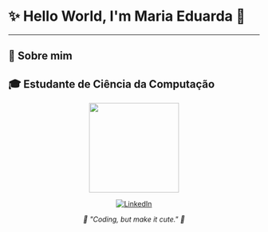 # ✨ Hello World, I'm Maria Eduarda 💖
---

## 💅 Sobre mim
🎓 Estudante de Ciência da Computação
---

<p align="center">
  <img height="180em" src="https://github-readme-stats.vercel.app/api?username=leehxd&show_icons=true&theme=radical&title_color=ff69b4&icon_color=ff69b4&text_color=ffffff&bg_color=0d1117" />
</p>

<p align="center">
  <a href="https://www.linkedin.com/in/maria-eduarda-vidal-66b95b354/">
    <img src="https://img.shields.io/badge/LinkedIn-FF69B4?style=for-the-badge&logo=linkedin&logoColor=white" alt="LinkedIn" />
  </a>
</p>

<p align="center"><em>💬 "Coding, but make it cute." 💋</em></p>
